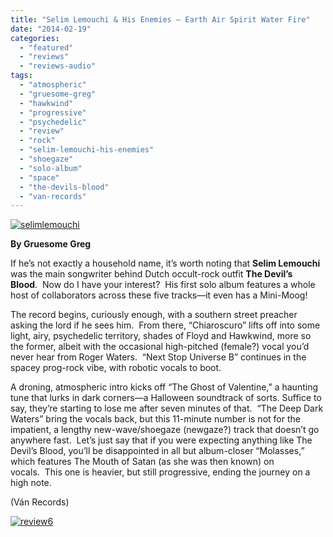 ```yaml
---
title: "Selim Lemouchi & His Enemies – Earth Air Spirit Water Fire"
date: "2014-02-19"
categories: 
  - "featured"
  - "reviews"
  - "reviews-audio"
tags: 
  - "atmospheric"
  - "gruesome-greg"
  - "hawkwind"
  - "progressive"
  - "psychedelic"
  - "review"
  - "rock"
  - "selim-lemouchi-his-enemies"
  - "shoegaze"
  - "solo-album"
  - "space"
  - "the-devils-blood"
  - "van-records"
---
```


[![selimlemouchi](http://www.hellbound.ca/wp-content/uploads/2014/02/selimlemouchi.png)](http://www.hellbound.ca/wp-content/uploads/2014/02/selimlemouchi.png)

**By Gruesome Greg**

If he’s not exactly a household name, it’s worth noting that **Selim Lemouchi** was the main songwriter behind Dutch occult-rock outfit **The Devil’s Blood**.  Now do I have your interest?  His first solo album features a whole host of collaborators across these five tracks—it even has a Mini-Moog!

The record begins, curiously enough, with a southern street preacher asking the lord if he sees him.  From there, “Chiaroscuro” lifts off into some light, airy, psychedelic territory, shades of Floyd and Hawkwind, more so the former, albeit with the occasional high-pitched (female?) vocal you’d never hear from Roger Waters.  “Next Stop Universe B” continues in the spacey prog-rock vibe, with robotic vocals to boot.

A droning, atmospheric intro kicks off “The Ghost of Valentine,” a haunting tune that lurks in dark corners—a Halloween soundtrack of sorts. Suffice to say, they’re starting to lose me after seven minutes of that.  “The Deep Dark Waters” bring the vocals back, but this 11-minute number is not for the impatient, a lengthy new-wave/shoegaze (newgaze?) track that doesn’t go anywhere fast.  Let’s just say that if you were expecting anything like The Devil’s Blood, you’ll be disappointed in all but album-closer “Molasses,” which features The Mouth of Satan (as she was then known) on vocals.  This one is heavier, but still progressive, ending the journey on a high note.

(Ván Records)

[![review6](http://www.hellbound.ca/wp-content/uploads/2009/08/review6.png)](http://www.hellbound.ca/wp-content/uploads/2009/08/review6.png)
